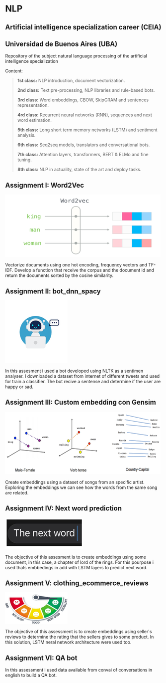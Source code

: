 # NLP


## **Artificial intelligence specialization career (CEIA)**

## **Universidad de Buenos Aires (UBA)**

Repository of the subject natural language processing of the artificial intelligence specialization

Content:


>**1st class:** NLP introduction, document vectorization.
>
>**2nd class:** Text pre-processing, NLP libraries and rule-based bots.
>
>**3rd class:** Word embeddings, CBOW, SkipGRAM and sentences representation.
>
>**4rd class:** Recurrent neural networks (RNN), sequences and next word estimation.
>
>**5th class:** Long short term memory networks (LSTM) and sentiment analysis.
>
>**6th class:** Seq2seq models, translators and conversational bots.
>
>**7th class:** Attention layers, transformers, BERT & ELMo and fine tuning.
>
>**8th class:** NLP in actuality, state of the art and deploy tasks.



## Assignment I: Word2Vec

<img src="https://github.com/AlexBarria/NLP/blob/main/Images/word2vec.png" width="500" height="200">

Vectorize documents using one hot encoding, frequency vectors and TF-IDF. Develop a function that receive the corpus and the document id and return the documents sorted by the cosine similarity.


## Assignment II: bot_dnn_spacy

<img src="https://github.com/AlexBarria/NLP/blob/main/Images/chatbot.png" width="200" height="200">

In this assesment i used a bot developed using NLTK as a sentimen analyser. I downloaded a dataset from internet of different tweets and used for train a classifier. The bot recive a sentense and determine if the user are happy or sad.

## Assignment III: Custom embedding con Gensim

<img src="https://github.com/AlexBarria/NLP/blob/main/Images/embbeding.png" width="500" height="200">

Create embeddings using a dataset of songs from an specific artist. Exploring the embeddings we can see how the words from the same song are related.

## Assignment IV: Next word prediction

<img src="https://github.com/AlexBarria/NLP/blob/main/Images/word.PNG" width="250" height="100">

The objective of this assesment is to create embeddings using some document, in this case, a chapter of lord of the rings. For this pourpose i used thats embbedings in add with LSTM layers to predict next word.

## Assignment V:  clothing_ecommerce_reviews

<img src="https://github.com/AlexBarria/NLP/blob/main/Images/rating.jpg" width="200" height="100">

The objective of this assessment is to create embeddings using seller's reviews to determine the rating that the sellers gives to some product. In this solution, LSTM neral network architecture were used too.

## Assignment VI:  QA bot

In this assessment i used data available from convai of conversations in english to build a QA bot.

